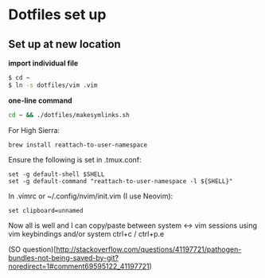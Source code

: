 # Dotfiles set up

## Set up at new location

**import individual file**
~~~bash
$ cd ~
$ ln -s dotfiles/vim .vim
~~~

**one-line command**
~~~bash
cd ~ && ./dotfiles/makesymlinks.sh
~~~

For High Sierra:

~~~
brew install reattach-to-user-namespace
~~~

Ensure the following is set in .tmux.conf:

~~~
set -g default-shell $SHELL 
set -g default-command "reattach-to-user-namespace -l ${SHELL}"
~~~

In .vimrc or ~/.config/nvim/init.vim (I use Neovim):

~~~
set clipboard=unnamed
~~~

Now all is well and I can copy/paste between system <-> vim sessions using vim keybindings and/or system ctrl+c / ctrl+p.e

(SO question)[http://stackoverflow.com/questions/41197721/pathogen-bundles-not-being-saved-by-git?noredirect=1#comment69595122_41197721)
